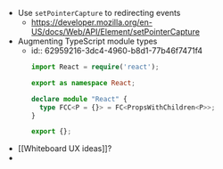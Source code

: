 - Use `setPointerCapture` to redirecting events
	- https://developer.mozilla.org/en-US/docs/Web/API/Element/setPointerCapture
- Augmenting TypeScript module types
	- id:: 62959216-3dc4-4960-b8d1-77b46f7471f4
	  ```ts
	  import React = require('react');
	  
	  export as namespace React;
	  
	  declare module "React" {
	    type FCC<P = {}> = FC<PropsWithChildren<P>>;
	  }
	  
	  export {};
	  ```
- [[Whiteboard UX ideas]]?
-